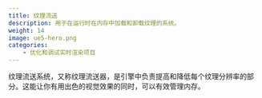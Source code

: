 ```yaml
---
title: 纹理流送
description: 用于在运行时在内存中加载和卸载纹理的系统。
weight: 14
image: ue5-hero.png
categories:
    - 优化和调试实时渲染项目
---
```

纹理流送系统，又称纹理流送器，是引擎中负责提高和降低每个纹理分辨率的部分。这能让你有用出色的视觉效果的同时，可以有效管理内存。